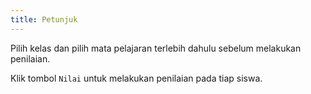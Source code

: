 ```yaml
---
title: Petunjuk
---
```


Pilih kelas dan pilih mata pelajaran terlebih dahulu sebelum melakukan penilaian.

Klik tombol <code class="bg-primary rounded-md px-2">Nilai</code> untuk melakukan penilaian pada tiap siswa.
